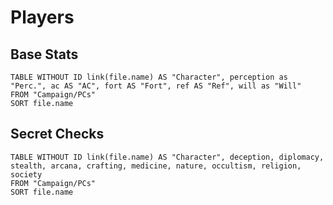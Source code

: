# Players

## Base Stats
```dataview  
TABLE WITHOUT ID link(file.name) AS "Character", perception as "Perc.", ac AS "AC", fort AS "Fort", ref AS "Ref", will as "Will"
FROM "Campaign/PCs"
SORT file.name
```

## Secret Checks
```dataview  
TABLE WITHOUT ID link(file.name) AS "Character", deception, diplomacy, stealth, arcana, crafting, medicine, nature, occultism, religion, society
FROM "Campaign/PCs"
SORT file.name
```